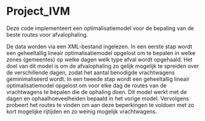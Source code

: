 # Project_IVM

Deze code implementeert een optimalisatiemodel voor de bepaling van de beste routes voor afvalophaling.

De data worden via een XML-bestand ingelezen. In een eerste stap wordt een geheeltallig lineair optimalisatiemodel opgelost om te bepalen in welke zones (gemeentes) op welke dagen welk type afval wordt opgehaald. Het doel van dit model is om de afvalophaling zo gelijk mogelijk te spreiden over de verschillende dagen, zodat het aantal benodigde vrachtwagens geminimaliseerd wordt. In een tweede stap wordt een geheeltallig lineair optimalisatiemodel opgelost om voor elke dag de routes van de vrachtwagens te bepalen die de ophaling doen. Dit model werkt met de dagen en ophaalhoeveelheiden bepaald in het vorige model. Vervolgens probeert het routes te vinden om aan deze beperkingen te voldoen met zo kort mogelijke rijtijden en zo weinig mogelijk vrachtwagens.